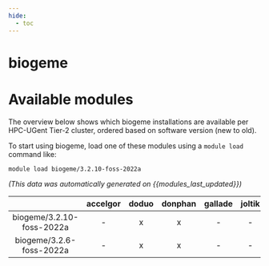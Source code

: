 ```yaml
---
hide:
  - toc
---
```


biogeme
=======

# Available modules


The overview below shows which biogeme installations are available per HPC-UGent Tier-2 cluster, ordered based on software version (new to old).

To start using biogeme, load one of these modules using a `module load` command like:

```shell
module load biogeme/3.2.10-foss-2022a
```

*(This data was automatically generated on {{modules_last_updated}})*  

| |accelgor|doduo|donphan|gallade|joltik|shinx|skitty|
| :---: | :---: | :---: | :---: | :---: | :---: | :---: | :---: |
|biogeme/3.2.10-foss-2022a|-|x|x|-|-|-|-|
|biogeme/3.2.6-foss-2022a|-|x|x|-|-|-|-|
